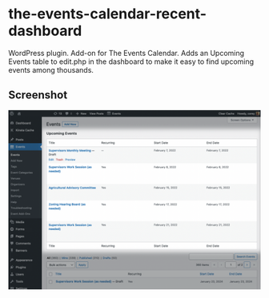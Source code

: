 # the-events-calendar-recent-dashboard
WordPress plugin. Add-on for The Events Calendar. Adds an Upcoming Events table to edit.php in the dashboard to make it easy to find upcoming events among thousands.

## Screenshot

![screenshot-1](screenshot-1.png)